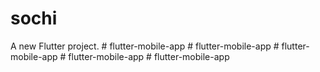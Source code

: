 # sochi

A new Flutter project.
#   f l u t t e r - m o b i l e - a p p  
 #   f l u t t e r - m o b i l e - a p p  
 #   f l u t t e r - m o b i l e - a p p  
 #   f l u t t e r - m o b i l e - a p p  
 #   f l u t t e r - m o b i l e - a p p  
 